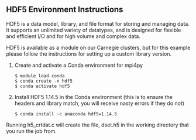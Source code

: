 ## HDF5 Environment Instructions

HDF5 is a data model, library, and file format for storing and managing data. It supports an unlimited variety of datatypes, and is designed for flexible and efficient I/O and for high volume and complex data.

HDF5 is available as a module on our Carnegie clusters, but for this example please follow the instructions for setting up a custom library version. 

1. Create and activate a Conda environment for mpi4py
    ```
    $ module load conda
    $ conda create -n hdf5
    $ conda activate hdf5
    ```

2. Install HDF5 1.14.5 in the Conda environment (this is to ensure the headers and library match, you will receive nasty errors if they do not)
    ```
    $ conda install -c anaconda hdf5=1.14.5
    ```

Running h5_crtdat.c will create the file, dset.h5 in the working directory that you run the job from. 